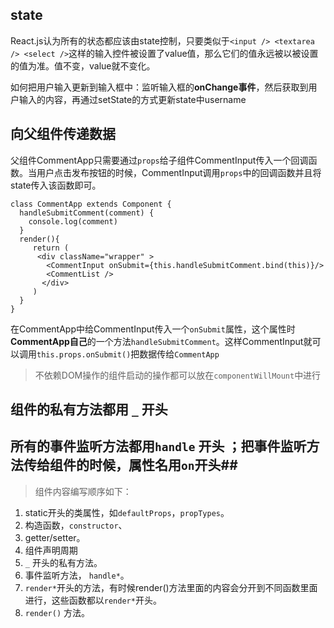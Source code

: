 ## state
React.js认为所有的状态都应该由state控制，只要类似于`<input /> <textarea /> <select />`这样的输入控件被设置了value值，那么它们的值永远被以被设置的值为准。值不变，value就不变化。

如何把用户输入更新到输入框中：监听输入框的**onChange事件**，然后获取到用户输入的内容，再通过setState的方式更新state中username

## 向父组件传递数据

父组件CommentApp只需要通过`props`给子组件CommentInput传入一个回调函数。当用户点击发布按钮的时候，CommentInput调用`props`中的回调函数并且将state传入该函数即可。

    class CommentApp extends Component {
      handleSubmitComment(comment) {
    	console.log(comment)
      }
      render(){
	     return (
	      <div className="wrapper" >
		    <CommentInput onSubmit={this.handleSubmitComment.bind(this)}/>
		    <CommentList />
		   </div>
		 )
      }
    }

在CommentApp中给CommentInput传入一个`onSubmit`属性，这个属性时**CommentApp自己**的一个方法`handleSubmitComment`。这样CommentInput就可以调用`this.props.onSubmit()`把数据传给`CommentApp`


> 不依赖DOM操作的组件启动的操作都可以放在`componentWillMount`中进行

## 组件的私有方法都用 `_` 开头 ##
## 所有的事件监听方法都用`handle` 开头 ；把事件监听方法传给组件的时候，属性名用`on`开头##

> 组件内容编写顺序如下：
> 
1. static开头的类属性，如`defaultProps`，`propTypes`。
2. 构造函数，`constructor`、
3. getter/setter。
4. 组件声明周期
5. `_` 开头的私有方法。
6. 事件监听方法， `handle*`。
7. `render*`开头的方法，有时候render()方法里面的内容会分开到不同函数里面进行，这些函数都以`render*`开头。
8. `render()` 方法。

